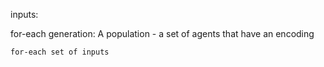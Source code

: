 inputs:

for-each generation:
    A population - a set of agents that have an encoding
    
    for-each set of inputs


